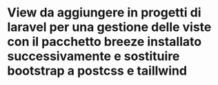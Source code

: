 # View da aggiungere in progetti di laravel per una gestione delle viste con il pacchetto breeze installato successivamente e sostituire bootstrap a postcss e taillwind